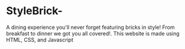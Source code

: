 # StyleBrick-
A dining experience you'll never forget featuring bricks in style! From breakfast to dinner we got you all covered!. This website is made using HTML, CSS, and Javascript
